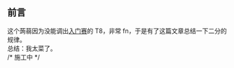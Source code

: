 ## 前言  
这个蒟蒻因为没能调出[入门赛](https://www.luogu.com.cn/contest/143539)的 T8，非常 fn，于是有了这篇文章总结一下二分的规律。  
总结：我太菜了。  
/* 施工中 */